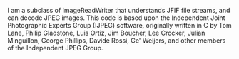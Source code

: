 I am a subclass of ImageReadWriter that understands JFIF file streams, and can decode JPEG images.This code is based upon the Independent Joint Photographic Experts Group (IJPEG) software, originally written in C by Tom Lane, Philip Gladstone, Luis Ortiz, Jim Boucher, Lee Crocker, Julian Minguillon, George Phillips, Davide Rossi, Ge' Weijers, and other members of the Independent JPEG Group.